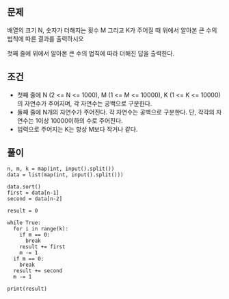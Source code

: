 ## 문제  
배열의 크기 N, 숫자가 더해지는 횟수 M 그리고 K가 주어질 때 위에서 알아본 큰 수의 법칙에 따른 결과를 출력하시오  

첫째 줄에 위에서 알아본 큰 수의 법칙에 따라 더해진 답을 출력한다.

## 조건
- 첫째 줄에 N (2 <= N <= 1000), M (1 <= M <= 10000), K (1 <= K <= 10000)의 자연수가 주어지며, 각 자연수는 공백으로 구분한다.  
- 둘째 줄에 N개의 자연수가 주어진다. 각 자연수는 공백으로 구분한다. 단, 각각의 자연수는 1이상 10000이하의 수로 주어진다.
- 입력으로 주어지는 K는 항상 M보다 작거나 같다.

## 풀이  
```
n, m, k = map(int, input().split())
data = list(map(int, input().split()))

data.sort()
first = data[n-1]
second = data[n-2]

result = 0

while True:
  for i in range(k):
    if m == 0:
      break
    result += first
    m -= 1
  if m == 0:
    break
  result += second
  m -= 1
  
print(result)
```
